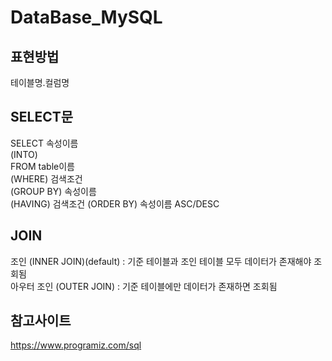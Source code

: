 # DataBase_MySQL
## 표현방법
테이블명.컬럼명  

## SELECT문
SELECT 속성이름  
(INTO)  
FROM table이름  
(WHERE) 검색조건  
(GROUP BY) 속성이름  
(HAVING)  검색조건
(ORDER BY) 속성이름 ASC/DESC 
## JOIN
조인 (INNER JOIN)(default) : 기준 테이블과 조인 테이블 모두 데이터가 존재해야 조회됨  
아우터 조인 (OUTER JOIN) : 기준 테이블에만 데이터가 존재하면 조회됨
## 참고사이트
https://www.programiz.com/sql
